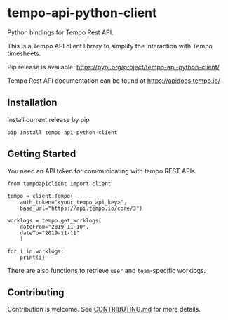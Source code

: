 # tempo-api-python-client
Python bindings for Tempo Rest API.

This is a Tempo API client library to simplify the interaction with Tempo timesheets.

Pip release is available: https://pypi.org/project/tempo-api-python-client/

Tempo Rest API documentation can be found at https://apidocs.tempo.io/


## Installation

Install current release by pip

```
pip install tempo-api-python-client
```


## Getting Started

You need an API token for communicating with tempo REST APIs. 

```
from tempoapiclient import client

tempo = client.Tempo(
    auth_token="<your_tempo_api_key>",
    base_url="https://api.tempo.io/core/3")

worklogs = tempo.get_worklogs(
    dateFrom="2019-11-10",
    dateTo="2019-11-11"
    )

for i in worklogs:
    print(i)
```

There are also functions to retrieve `user` and `team`-specific worklogs.


## Contributing

Contribution is welcome. See [CONTRIBUTING.md](CONTRIBUTING.md) for more details.
